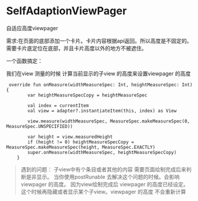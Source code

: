 # SelfAdaptionViewPager
自适应高度viewpager


需求:在页面的底部添加一个卡片。卡片内容根据api返回。所以高度是不固定的。需要卡片底定位在底部，并且卡片高度以外的地方不被遮住。

一个函数搞定：

 我们在view 测量的时候 计算当前显示的子view 的高度来设置viewpager 的高度

```
 override fun onMeasure(widthMeasureSpec: Int, heightMeasureSpec: Int) {
        var heightMeasureSpecCopy = heightMeasureSpec

        val index = currentItem
        val view = adapter?.instantiateItem(this, index) as View

        view.measure(widthMeasureSpec, MeasureSpec.makeMeasureSpec(0, MeasureSpec.UNSPECIFIED))

        var height = view.measuredHeight
        if (height != 0) heightMeasureSpecCopy = MeasureSpec.makeMeasureSpec(height, MeasureSpec.EXACTLY)
        super.onMeasure(widthMeasureSpec, heightMeasureSpecCopy)
    }
```

>遇到的问题： 子view中有个条目或者其他的内容 需要页面绘制完成后来判断是非显示。 当你使用postRunable 去解决这个问题的时候。会影响 viewpager 的高度。 因为view绘制完成后 viewpager 的高度已经设定。 这个时候再隐藏或者显示某个子view。viewpager 的高度 不会重新计算